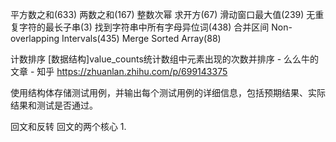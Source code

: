 平方数之和(633) 两数之和(167)
整数次幂 求开方(67)
滑动窗口最大值(239) 无重复字符的最长子串(3)  找到字符串中所有字母异位词(438)
合并区间 Non-overlapping Intervals(435)
Merge Sorted Array(88)

计数排序 [数据结构]value_counts统计数组中元素出现的次数并排序 - 么么牛的文章 - 知乎
https://zhuanlan.zhihu.com/p/699143375

使用结构体存储测试用例，并输出每个测试用例的详细信息，包括预期结果、实际结果和测试是否通过。

回文和反转
回文的两个核心
1.